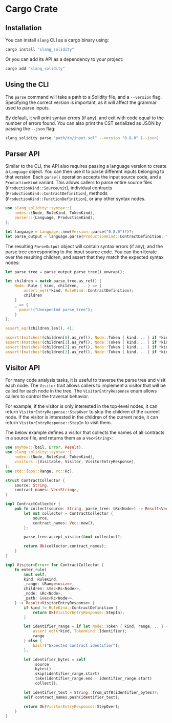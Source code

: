 # Cargo Crate

## Installation

You can install `slang` CLI as a cargo binary using:

```bash
cargo install "slang_solidity"
```

Or you can add its API as a dependency to your project:

```bash
cargo add "slang_solidity"
```

## Using the CLI

The `parse` command will take a path to a Solidity file, and a `--version` flag.
Specifying the correct version is important, as it will affect the grammar used to parse inputs.

By default, it will print syntax errors (if any), and exit with code equal to the number of errors found.
You can also print the CST serialized as JSON by passing the `--json` flag:

```bash
slang_solidity parse "path/to/input.sol" --version "0.8.0" [--json]
```

## Parser API

Similar to the CLI, the API also requires passing a language version to create a `Language` object.
You can then use it to parse different inputs belonging to that version.
Each `parse()` operation accepts the input source code, and a `ProductionKind` variant.
This allows callers to parse entire source files (`ProductionKind::SourceUnit`), individual contracts (`ProductionKind::ContractDefinition`),
methods (`ProductionKind::FunctionDefinition`), or any other syntax nodes.

```rust
use slang_solidity::syntax::{
    nodes::{Node, RuleKind, TokenKind},
    parser::{Language, ProductionKind},
};

let language = Language::new(Version::parse("0.8.0")?)?;
let parse_output = language.parse(ProductionKind::ContractDefinition, "contract Foo {}");
```

The resulting `ParseOutput` object will contain syntax errors (if any), and the parse tree corresponding to the input source code.
You can then iterate over the resulting children, and assert that they match the expected syntax nodes:

```rust
let parse_tree = parse_output.parse_tree().unwrap();

let children = match parse_tree.as_ref() {
    Node::Rule { kind, children, .. } => {
        assert_eq!(*kind, RuleKind::ContractDefinition);
        children
    }
    _ => {
      panic!("Unexpected parse_tree");
    }
};

assert_eq!(children.len(), 4);

assert!(matches!(children[0].as_ref(), Node::Token { kind, .. } if *kind == TokenKind::ContractKeyword));
assert!(matches!(children[1].as_ref(), Node::Token { kind, .. } if *kind == TokenKind::Identifier));
assert!(matches!(children[2].as_ref(), Node::Token { kind, .. } if *kind == TokenKind::OpenBrace));
assert!(matches!(children[3].as_ref(), Node::Token { kind, .. } if *kind == TokenKind::CloseBrace));
```

## Visitor API

For many code analysis tasks, it is useful to traverse the parse tree and visit each node.
The `Visitor` trait allows callers to implement a visitor that will be called for each node in the tree.
The `VisitorEntryResponse` enum allows callers to control the traversal behavior.

For example, if the visitor is only interested in the top-level nodes, it can return `VisitorEntryResponse::StepOver` to skip the children of the current node.
If the visitor is interested in the children of the current node, it can return `VisitorEntryResponse::StepIn` to visit them.

The below example defines a visitor that collects the names of all contracts in a source file, and returns them as a `Vec<String>`:

```rust
use anyhow::{bail, Error, Result};
use slang_solidity::syntax::{
    nodes::{Node, RuleKind, TokenKind},
    visitors::{Visitable, Visitor, VisitorEntryResponse},
};
use std::{ops::Range, rc::Rc};

struct ContractCollector {
    source: String,
    contract_names: Vec<String>,
}

impl ContractCollector {
    pub fn collect(source: String, parse_tree: &Rc<Node>) -> Result<Vec<String>> {
        let mut collector = ContractCollector {
            source,
            contract_names: Vec::new(),
        };

        parse_tree.accept_visitor(&mut collector)?;

        return Ok(collector.contract_names);
    }
}

impl Visitor<Error> for ContractCollector {
    fn enter_rule(
        &mut self,
        kind: RuleKind,
        _range: &Range<usize>,
        children: &Vec<Rc<Node>>,
        _node: &Rc<Node>,
        _path: &Vec<Rc<Node>>,
    ) -> Result<VisitorEntryResponse> {
        if kind != RuleKind::ContractDefinition {
            return Ok(VisitorEntryResponse::StepIn);
        }

        let identifier_range = if let Node::Token { kind, range, .. } = children[1].as_ref() {
            assert_eq!(*kind, TokenKind::Identifier);
            range
        } else {
            bail!("Expected contract identifier");
        };

        let identifier_bytes = self
            .source
            .bytes()
            .skip(identifier_range.start)
            .take(identifier_range.end - identifier_range.start)
            .collect();

        let identifier_text = String::from_utf8(identifier_bytes)?;
        self.contract_names.push(identifier_text);

        return Ok(VisitorEntryResponse::StepOver);
    }
}
```
